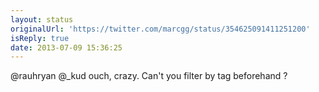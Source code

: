 ```yaml
---
layout: status
originalUrl: 'https://twitter.com/marcgg/status/354625091411251200'
isReply: true
date: 2013-07-09 15:36:25
---
```


@rauhryan @_kud ouch, crazy. Can't you filter by tag beforehand ?
